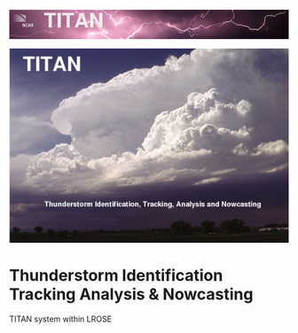 ![header with logo](./docs/images/titan-header_logo.jpg)

![front page](./docs/images/titan_front_page.jpg)

# Thunderstorm Identification Tracking Analysis & Nowcasting

TITAN system within LROSE
